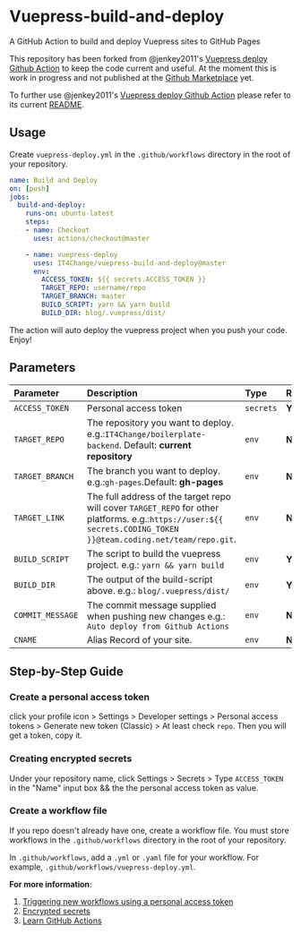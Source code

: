 # Vuepress-build-and-deploy
A GitHub Action to build and deploy Vuepress sites to GitHub Pages

This repository has been forked from @jenkey2011's [Vuepress deploy Github Action](https://github.com/jenkey2011/vuepress-deploy) to keep the code current and useful.
At the moment this is work in progress and not published at the [Github Marketplace](https://github.com/marketplace/) yet.    

To further use @jenkey2011's [Vuepress deploy Github Action](https://github.com/marketplace/actions/vuepress-deploy) please refer to its current [README](https://github.com/jenkey2011/vuepress-deploy#).

## Usage
Create `vuepress-deploy.yml` in the `.github/workflows` directory in the root of your repository.

```yml
name: Build and Deploy
on: [push]
jobs:
  build-and-deploy:
    runs-on: ubuntu-latest
    steps:
    - name: Checkout
      uses: actions/checkout@master

    - name: vuepress-deploy
      uses: IT4Change/vuepress-build-and-deploy@master
      env:
        ACCESS_TOKEN: ${{ secrets.ACCESS_TOKEN }}
        TARGET_REPO: username/repo
        TARGET_BRANCH: master
        BUILD_SCRIPT: yarn && yarn build
        BUILD_DIR: blog/.vuepress/dist/
```

The action will auto deploy the vuepress project when you push your code. Enjoy!

## Parameters

|  Parameter |  Description | Type | Required
| :------------ | :------------ |:------------ |:------------ |
| `ACCESS_TOKEN` | Personal access token | `secrets`  |  **Yes** |
| `TARGET_REPO` | The repository you want to deploy. e.g.:`IT4Change/boilerplate-backend`. Default: **current repository** | `env` | **No** |
| `TARGET_BRANCH` | The branch you want to deploy. e.g.:`gh-pages`.Default: **gh-pages** | `env` | **No** |
| `TARGET_LINK` | The full address of the target repo will cover `TARGET_REPO` for other platforms. e.g.:`https://user:${{ secrets.CODING_TOKEN }}@team.coding.net/team/repo.git`. | `env` | **No** |
| `BUILD_SCRIPT` | The script to build the vuepress project. e.g.: `yarn && yarn build` | `env` | **Yes** |
| `BUILD_DIR` | The output of the build-script above. e.g.: `blog/.vuepress/dist/` | `env` | **Yes** |
| `COMMIT_MESSAGE` | The commit message supplied when pushing new changes e.g.: `Auto deploy from Github Actions` | `env` | **No** |
| `CNAME` | Alias Record of your site. | `env` | **No** |


## Step-by-Step Guide

### Create a personal access token

click your profile icon > Settings > Developer settings > Personal access tokens > Generate new token (Classic) > At least check `repo`. Then you will get a token, copy it.

### Creating encrypted secrets

Under your repository name, click  Settings > Secrets > Type `ACCESS_TOKEN` in the "Name" input box && the the personal access token as value.

### Create a workflow file
If you repo doesn't already have one, create a workflow file. You must store workflows in the `.github/workflows` directory in the root of your repository.

In `.github/workflows`, add a `.yml` or `.yaml` file for your workflow. For example, `.github/workflows/vuepress-deploy.yml`.

**For more information**:

1. [Triggering new workflows using a personal access token](https://docs.github.com/en/actions/reference/events-that-trigger-workflows#triggering-new-workflows-using-a-personal-access-token)
2. [Encrypted secrets](https://docs.github.com/en/actions/reference/encrypted-secrets)
3. [Learn GitHub Actions](https://docs.github.com/en/actions/learn-github-actions)
